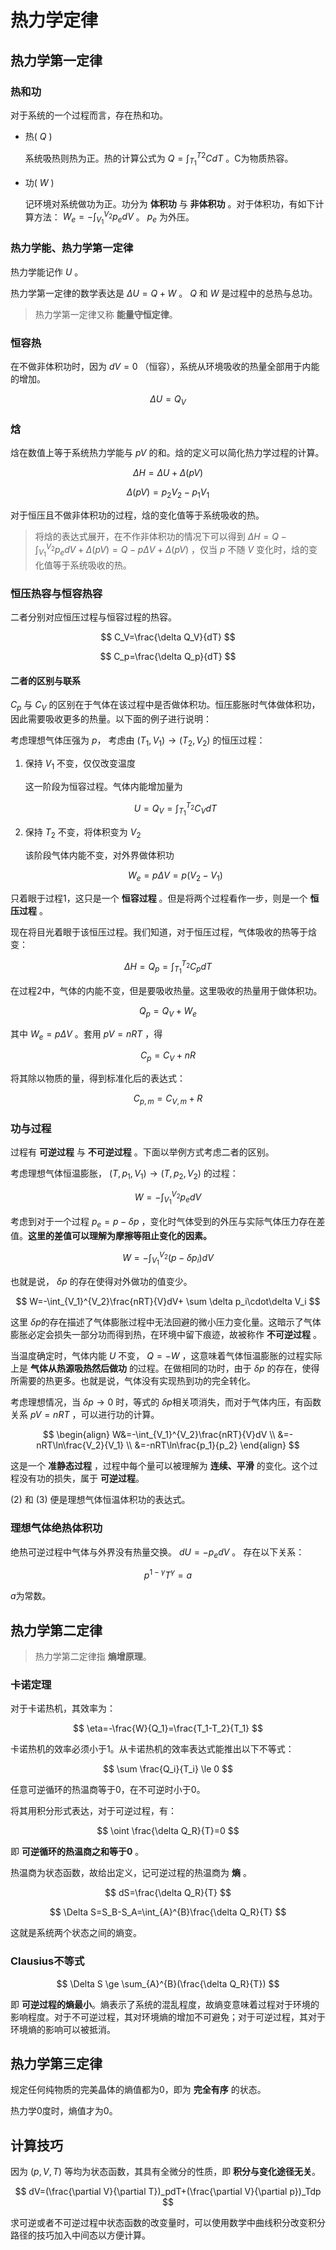 # 热力学定律

## 热力学第一定律

### 热和功

对于系统的一个过程而言，存在热和功。

* 热( $Q$ )

    系统吸热则热为正。热的计算公式为 $Q=\int_{T_1}^{T2}CdT$ 。C为物质热容。

* 功( $W$ )

    记环境对系统做功为正。功分为 **体积功** 与 **非体积功** 。对于体积功，有如下计算方法： $W_e=-\int_{V_1}^{V_2}p_edV$ 。 $p_e$ 为外压。

### 热力学能、热力学第一定律

热力学能记作 $U$ 。

热力学第一定律的数学表达是 $\Delta U=Q+W$ 。 $Q$ 和 $W$ 是过程中的总热与总功。

> 热力学第一定律又称 **能量守恒定律**。

### 恒容热

在不做非体积功时，因为 $dV=0$ （恒容），系统从环境吸收的热量全部用于内能的增加。

$$ \Delta U=Q_V $$

### 焓

焓在数值上等于系统热力学能与 $pV$ 的和。焓的定义可以简化热力学过程的计算。

$$\Delta H = \Delta U + \Delta (pV)$$

$$\Delta(pV)=p_2V_2-p_1V_1$$

对于恒压且不做非体积功的过程，焓的变化值等于系统吸收的热。

> 将焓的表达式展开，在不作非体积功的情况下可以得到 $\Delta H=Q-\int_{V_1}^{V_2}p_edV+\Delta(pV)=Q-p\Delta V+\Delta(pV)$ ，仅当 $p$ 不随 $V$ 变化时，焓的变化值等于系统吸收的热。

### 恒压热容与恒容热容

二者分别对应恒压过程与恒容过程的热容。

$$ C_V=\frac{\delta Q_V}{dT} $$

$$ C_p=\frac{\delta Q_p}{dT} $$

#### 二者的区别与联系

$C_p$ 与 $C_V$ 的区别在于气体在该过程中是否做体积功。恒压膨胀时气体做体积功，因此需要吸收更多的热量。以下面的例子进行说明：

考虑理想气体压强为 $p$， 考虑由 $(T_1, V_1) \to (T_2, V_2)$ 的恒压过程：

1. 保持 $V_1$ 不变，仅仅改变温度

    这一阶段为恒容过程。气体内能增加量为

    $$U=Q_V=\int_{T_1}^{T_2}C_VdT$$

2. 保持 $T_2$ 不变，将体积变为 $V_2$

    该阶段气体内能不变，对外界做体积功

    $$W_e=p\Delta V=p(V_2-V_1)$$

只着眼于过程1，这只是一个 **恒容过程** 。但是将两个过程看作一步，则是一个 **恒压过程** 。

现在将目光着眼于该恒压过程。我们知道，对于恒压过程，气体吸收的热等于焓变：

$$ \Delta H =Q_p=\int_{T_1}^{T_2}C_pdT $$

在过程2中，气体的内能不变，但是要吸收热量。这里吸收的热量用于做体积功。

$$ Q_p=Q_V+W_e $$

其中 $W_e=p\Delta V$ 。套用 $pV=nRT$ ，得

$$ C_p=C_V+nR $$

将其除以物质的量，得到标准化后的表达式：

$$ C_{p,m}=C_{V,m}+R $$

### 功与过程

过程有 **可逆过程** 与 **不可逆过程** 。下面以举例方式考虑二者的区别。

考虑理想气体恒温膨胀， $(T, p_1, V_1) \to (T, p_2, V_2)$ 的过程：

$$ W=-\int_{V_1}^{V_2}p_edV $$

考虑到对于一个过程 $p_e=p-\delta p$ ，变化时气体受到的外压与实际气体压力存在差值。**这里的差值可以理解为摩擦等阻止变化的因素。**

$$ W=-\int_{V_1}^{V_2}(p-\delta p_i)dV $$

也就是说， $\delta p$ 的存在使得对外做功的值变少。

$$ W=-\int_{V_1}^{V_2}\frac{nRT}{V}dV+ \sum \delta p_i\cdot\delta V_i $$

这里 $\delta p$的存在描述了气体膨胀过程中无法回避的微小压力变化量。这暗示了气体膨胀必定会损失一部分功而得到热，在环境中留下痕迹，故被称作  **不可逆过程** 。

当温度确定时，气体内能 $U$ 不变， $Q=-W$ ，这意味着气体恒温膨胀的过程实际上是 **气体从热源吸热然后做功** 的过程。在做相同的功时，由于 $\delta p$ 的存在，使得所需要的热更多。也就是说，气体没有实现热到功的完全转化。


考虑理想情况，当 $\delta p \to 0$ 时，等式的 $\delta p$相关项消失，而对于气体内压，有函数关系 $pV=nRT$ ，可以进行功的计算。

$$
\begin{align}
W&=-\int_{V_1}^{V_2}\frac{nRT}{V}dV \\
&=-nRT\ln\frac{V_2}{V_1} \\
&=-nRT\ln\frac{p_1}{p_2}
\end{align}
$$

这是一个 **准静态过程** ，过程中每个量可以被理解为 **连续、平滑** 的变化。这个过程没有功的损失，属于 **可逆过程**。

$(2)$ 和 $(3)$ 便是理想气体恒温体积功的表达式。

### 理想气体绝热体积功

绝热可逆过程中气体与外界没有热量交换。 $dU=-p_edV$ 。 存在以下关系：

$$ p^{1-\gamma}T^\gamma=a $$

 $a$为常数。

## 热力学第二定律

> 热力学第二定律指 **熵增原理**。

### 卡诺定理

对于卡诺热机，其效率为：

$$ \eta=-\frac{W}{Q_1}=\frac{T_1-T_2}{T_1} $$

卡诺热机的效率必须小于1。从卡诺热机的效率表达式能推出以下不等式：

$$ \sum \frac{Q_i}{T_i} \le 0 $$

任意可逆循环的热温商等于0，在不可逆时小于0。

将其用积分形式表达，对于可逆过程，有：

$$ \oint \frac{\delta Q_R}{T}=0 $$

即 **可逆循环的热温商之和等于0** 。

热温商为状态函数，故给出定义，记可逆过程的热温商为 **熵** 。

$$ dS=\frac{\delta Q_R}{T} $$

$$ \Delta S=S_B-S_A=\int_{A}^{B}\frac{\delta Q_R}{T} $$

这就是系统两个状态之间的熵变。

### Clausius不等式

$$ \Delta S \ge \sum_{A}^{B}(\frac{\delta Q_R}{T}) $$

即 **可逆过程的熵最小**。熵表示了系统的混乱程度，故熵变意味着过程对于环境的影响程度。对于不可逆过程，其对环境熵的增加不可避免；对于可逆过程，其对于环境熵的影响可以被抵消。

## 热力学第三定律

规定任何纯物质的完美晶体的熵值都为0，即为 **完全有序** 的状态。

热力学0度时，熵值才为0。

## 计算技巧

因为 $(p,V,T)$ 等均为状态函数，其具有全微分的性质，即 **积分与变化途径无关**。

$$ dV=(\frac{\partial V}{\partial T})_pdT+(\frac{\partial V}{\partial p})_Tdp $$

求可逆或者不可逆过程中状态函数的改变量时，可以使用数学中曲线积分改变积分路径的技巧加入中间态以方便计算。